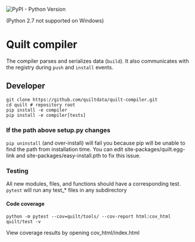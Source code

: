 
![PyPI - Python Version](https://img.shields.io/pypi/pyversions/quilt.svg)

(Python 2.7 not supported on Windows)

# Quilt compiler
The compiler parses and serializes data (`build`). It also communicates with the registry during `push` and `install` events.

## Developer
```
git clone https://github.com/quiltdata/quilt-compiler.git
cd quilt # repository root
pip install -e compiler
pip install -e compiler[tests]
```

### If the path above setup.py changes
`pip uninstall` (and over-install) will fail you because pip will be unable to find the path from installation time.
You can edit site-packages/quilt.egg-link and site-packages/easy-install.pth to fix this issue.

### Testing
All new modules, files, and functions should have a corresponding test.
`pytest` will run any test_* files in any subdirectory

#### Code coverage
```
python -m pytest --cov=quilt/tools/ --cov-report html:cov_html quilt/test -v
```

View coverage results by opening cov_html/index.html
